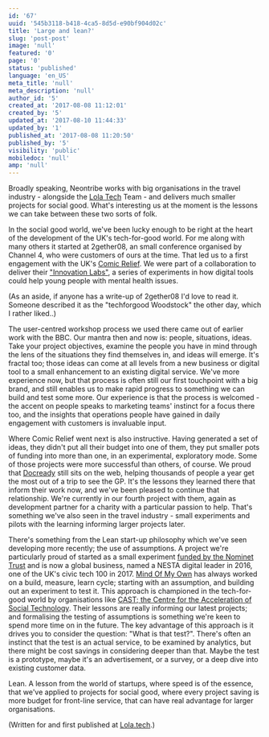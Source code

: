 ```yaml
---
id: '67'
uuid: '545b3118-b418-4ca5-8d5d-e90bf904d02c'
title: 'Large and lean?'
slug: 'post-post'
image: 'null'
featured: '0'
page: '0'
status: 'published'
language: 'en_US'
meta_title: 'null'
meta_description: 'null'
author_id: '5'
created_at: '2017-08-08 11:12:01'
created_by: '5'
updated_at: '2017-08-10 11:44:33'
updated_by: '1'
published_at: '2017-08-08 11:20:50'
published_by: '5'
visibility: 'public'
mobiledoc: 'null'
amp: 'null'
---
```


Broadly speaking, Neontribe works with big organisations in the travel industry - alongside the [Lola Tech](https://www.lola.tech/) Team - and delivers much smaller projects for social good. What's interesting us at the moment is the lessons we can take between these two sorts of folk.

In the social good world, we've been lucky enough to be right at the heart of the development of the UK's tech-for-good world. For me along with many others it started at 2gether08, an small conference organised by Channel 4, who were customers of ours at the time. That led us to a first engagement with the UK's [Comic Relief](https://www.comicrelief.com/). We were part of a collaboration to deliver their ["Innovation Labs"](http://www.innovationlabs.org.uk/), a series of experiments in how digital tools could help young people with mental health issues.

(As an aside, if anyone has a write-up of 2gether08 I'd love to read it. Someone described it as the "techforgood Woodstock" the other day, which I rather liked..)

The user-centred workshop process we used there came out of earlier work with the BBC. Our mantra then and now is: people, situations, ideas. Take your project objectives, examine the people you have in mind through the lens of the situations they find themselves in, and ideas will emerge. It's fractal too; those ideas can come at all levels from a new business or digital tool to a small enhancement to an existing digital service. We've more experience now, but that process is often still our first touchpoint with a big brand, and still enables us to make rapid progress to something we can build and test some more. Our experience is that the process is welcomed - the accent on people speaks to marketing teams' instinct for a focus there too, and the insights that operations people have gained in daily engagement with customers is invaluable input.

Where Comic Relief went next is also instructive. Having generated a set of ideas, they didn't put all their budget into one of them, they put smaller pots of funding into more than one, in an experimental, exploratory mode. Some of those projects were more successful than others, of course. We proud that [Docready](http://www.docready.org/#/home) still sits on the web, helping thousands of people a year get the most out of a trip to see the GP. It's the lessons they learned there that inform their work now, and we've been pleased to continue that relationship. We're currently in our fourth project with them, again as development partner for a charity with a particular passion to help. That's something we've also seen in the travel industry - small experiments and pilots with the learning informing larger projects later.

There's something from the Lean start-up philosophy which we've seen developing more recently; the use of assumptions. A project we're particularly proud of started as a small experiment [funded by the Nominet Trust](http://www.nominettrust.org.uk/what-we-support/projects/momo-helping-ease-transition-adult-services) and is now a global business, named a NESTA digital leader in 2016, one of the UK's civic tech 100 in 2017. [Mind Of My Own](http://mindofmyown.org.uk/) has always worked on a build, measure, learn cycle; starting with an assumption, and building out an experiment to test it. This approach is championed in the tech-for-good world by organisations like [CAST; the Centre for the Acceleration of Social Technology](http://www.wearecast.org.uk/). Their lessons are really informing our latest projects; and formalising the testing of assumptions is something we're keen to spend more time on in the future. The key advantage of this approach is it drives you to consider the question: "What is that test?". There's often an instinct that the test is an actual service, to be examined by analytics, but there might be cost savings in considering deeper than that. Maybe the test is a prototype, maybe it's an advertisement, or a survey, or a deep dive into existing customer data.

Lean. A lesson from the world of startups, where speed is of the essence, that we've applied to projects for social good, where every project saving is more budget for front-line service, that can have real advantage for larger organisations.

(Written for and first published at [Lola.tech](https://www.lola.tech/).)
